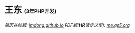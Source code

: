# 王东 <span style="font-size: initial;">(3年PHP开发)</span>

###### 简历在线版: [imdong.github.io](https://imdong.github.io/) PDF版(**HR**请走这里): [me.qs5.org](https://me.qs5.org/?github.io "请下载/打印此份")
